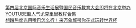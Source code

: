   
[第四届北京国际音乐生活展暨国民音乐教育大会即将在北京举办](http://www.dianyue.me/archives/026/a8mudwbxqwp0fmwq/)  
[YOUTUBE超人气尤克里里教程合集](http://www.dianyue.me/archives/997/egvx8bk68uy1gbmx/)  
[想蹭热度光用嘴巴怎么行！来万象城带你花式玩转世界杯](http://www.dianyue.me/archives/894/zsfsap01wyl4ubm4/)